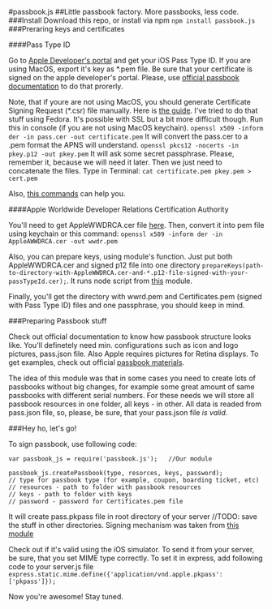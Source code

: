 #passbook.js
##Little passbook factory. More passbooks, less code.
###Install
Download this repo, or install via npm
`npm install passbook.js`
###Preraring keys and certificates

####Pass Type ID

Go to [Apple Developer's portal](https://developer.apple.com/) and get your iOS Pass Type ID. If you are using MacOS, export it's key as *.pem file. Be sure that your certificate is signed on the apple developer's portal. Please, use [official passbook documentation](https://developer.apple.com/library/ios/documentation/UserExperience/Conceptual/PassKit_PG/Chapters/YourFirst.html#//apple_ref/doc/uid/TP40012195-CH2-SW1) to do that prorerly.

Note, that if youre are not using MacOS, you should generate Certificate Signing Request (*.csr) file manually. Here is [the guide](http://www.rackspace.com/knowledge_center/article/generate-a-csr-with-openssl). I've tried to do that stuff using Fedora. It's possible with SSL but a bit more difficult though.
Run this in console (if you are not using MacOS keychain).
```openssl x509 -inform der -in pass.cer -out certificate.pem```
It will convert the pass.cer to a .pem format the APNS will understand.
```openssl pkcs12 -nocerts -in pkey.p12 -out pkey.pem```
It will ask some secret passphrase. Please, remember it, because we will need it later. Then we just need to concatenate the files. Type in Terminal:
```cat certificate.pem pkey.pem > cert.pem```

Also, [this commands](https://www.sslshopper.com/article-most-common-openssl-commands.html) can help you.

####Apple Worldwide Developer Relations Certification Authority

You'll need to get AppleWWDRCA.cer file [here](https://www.apple.com/certificateauthority/). Then, convert it into pem file using keychain or this command:
```openssl x509 -inform der -in AppleAWWDRCA.cer -out wwdr.pem```

Also, you can prepare keys, using module's function. Just put both AppleWWDRCA.cer and signed p12 file into one directory ```prepareKeys(path-to-directory-with-AppleWWDRCA.cer-and-*.p12-file-signed-with-your-passTypeId.cer);```. 
It runs node script from [this](https://github.com/assaf/node-passbook) module.

Finally, you'll get the directory with wwrd.pem and Certificates.pem (signed with Pass Type ID) files and one passphrase, you should keep in mind.

###Preparing Passbook stuff

Check out official documentation to know how passbook structure looks like. You'll definetely need min. configurations such as icon and logo pictures, pass.json file. Also Apple requires pictures for Retina displays. To get examples, check out official [passbook materials](https://developer.apple.com/devcenter/download.action?path=/ios/passbook_support_materials/passbook_materials.dmg).

The idea of this module was that in some cases you need to create lots of passbooks without big changes, for example some great amount of same passbooks with different serial numbers. For these needs we will store all passbook resources in one folder, all keys - in other. All data is readed from pass.json file, so, please, be sure, that your pass.json file *is valid*.

###Hey ho, let's go!

To sign passbook, use following code:
```
var passbook_js = require('passbook.js');   //Our module

passbook_js.createPassbook(type, resorces, keys, password);
// type for passbook type (for example, coupon, boarding ticket, etc)
// resources - path to folder with passbook resources
// keys - path to folder with keys
// password - password for Certificates.pem file
```

It will create pass.pkpass file in root directory of your server //TODO: save the stuff in other directories. Signing mechanism was taken from [this module](https://github.com/danmilon/passbookster)

Check out if it's valid using the iOS simulator. To send it from your server, be sure, that you set MIME type correctly. To set it in express, add following code to your server.js file ```express.static.mime.define({'application/vnd.apple.pkpass': ['pkpass']});```

Now you're awesome! Stay tuned.

